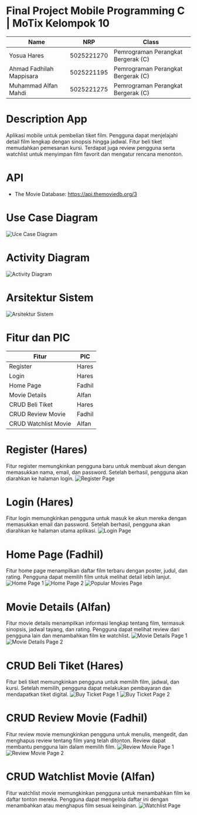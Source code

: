 # Final Project Mobile Programming C | MoTix Kelompok 10

| Name           | NRP        | Class     |
| ---            | ---        | ----------|
| Yosua Hares | 5025221270 | Pemrograman Perangkat Bergerak (C) |
| Ahmad Fadhilah Mappisara | 5025221195 | Pemrograman Perangkat Bergerak (C) |
| Muhammad Alfan Mahdi | 5025221275 | Pemrograman Perangkat Bergerak (C) |

# Description App
Aplikasi mobile untuk pembelian tiket film. Pengguna dapat menjelajahi detail film lengkap dengan sinopsis hingga jadwal. Fitur beli tiket memudahkan pemesanan kursi. Terdapat juga review pengguna serta watchlist untuk menyimpan film favorit dan mengatur rencana menonton.

# API
- The Movie Database: https://api.themoviedb.org/3

# Use Case Diagram
![Uce Case Diagram](images/use_case_diagram.png)

# Activity Diagram
![Activity Diagram](images/activity_diagram.jpg)

# Arsitektur Sistem
![Arsitektur Sistem](images/system_architecture.jpg)

# Fitur dan PIC
| Fitur                | PIC    |
| ---                  | ---    |
| Register             | Hares  |
| Login                | Hares  |
| Home Page            | Fadhil |
| Movie Details        | Alfan  |
| CRUD Beli Tiket      | Hares  |
| CRUD Review Movie    | Fadhil |
| CRUD Watchlist Movie | Alfan  |

# Register (Hares)
Fitur register memungkinkan pengguna baru untuk membuat akun dengan memasukkan nama, email, dan password. Setelah berhasil, pengguna akan diarahkan ke halaman login.
![Register Page](images/register_page.png)

# Login (Hares)
Fitur login memungkinkan pengguna untuk masuk ke akun mereka dengan memasukkan email dan password. Setelah berhasil, pengguna akan diarahkan ke halaman utama aplikasi.
![Login Page](images/login_page.png)

# Home Page (Fadhil)
Fitur home page menampilkan daftar film terbaru dengan poster, judul, dan rating. Pengguna dapat memilih film untuk melihat detail lebih lanjut.
![Home Page 1](images/home_page_1.png)
![Home Page 2](images/home_page_2.png)
![Popular Movies Page](images/popular_movies_page.png)

# Movie Details (Alfan)
Fitur movie details menampilkan informasi lengkap tentang film, termasuk sinopsis, jadwal tayang, dan rating. Pengguna dapat melihat review dari pengguna lain dan menambahkan film ke watchlist.
![Movie Details Page 1](images/movie_details_page_1.png)
![Movie Details Page 2](images/movie_details_page_2.png)

# CRUD Beli Tiket (Hares)
Fitur beli tiket memungkinkan pengguna untuk memilih film, jadwal, dan kursi. Setelah memilih, pengguna dapat melakukan pembayaran dan mendapatkan tiket digital.
![Buy Ticket Page 1](images/buy_ticket_page_1.png)
![Buy Ticket Page 2](images/buy_ticket_page_2.png)

# CRUD Review Movie (Fadhil)
Fitur review movie memungkinkan pengguna untuk menulis, mengedit, dan menghapus review tentang film yang telah ditonton. Review dapat membantu pengguna lain dalam memilih film.
![Review Movie Page 1](images/reviews_page_1.png)
![Review Movie Page 2](images/reviews_page_2.png)

# CRUD Watchlist Movie (Alfan)
Fitur watchlist movie memungkinkan pengguna untuk menambahkan film ke daftar tonton mereka. Pengguna dapat mengelola daftar ini dengan menambahkan atau menghapus film sesuai keinginan.
![Watchlist Page](images/watchlist_movies_page.png)